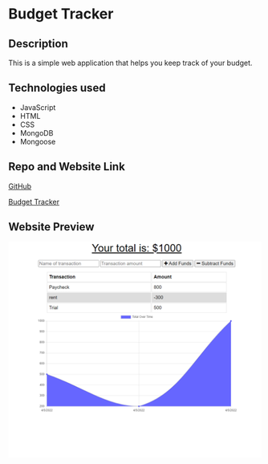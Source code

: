 # Budget Tracker

## Description
This is a simple web application that helps you keep track of your budget.

## Technologies used
* JavaScript
* HTML
* CSS
* MongoDB
* Mongoose


## Repo and Website Link
[GitHub](https://github.com/luistorano/progressive-web-application-PWA)

[Budget Tracker](https://luistorano.github.io/progressive-web-application-PWA/)

## Website Preview

![Budget Tracker](https://github.com/luistorano/progressive-web-application-PWA/blob/main/public/img/PWA-screenshot.png)
